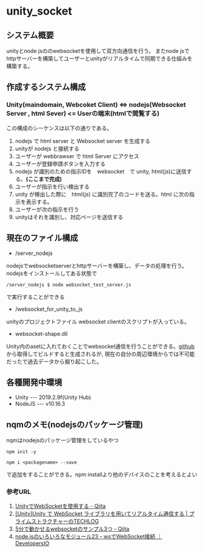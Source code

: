 # unity_socket

## システム概要

unityとnode jsののwebsocketを使用して双方向通信を行う。
またnode jsでhttpサーバーを構築してユーザーとunityがリアルタイムで同期できる仕組みを構築する。

## 作成するシステム構成

### Unity(maindomain, Webcoket Client) <=> nodejs(Websocket Server , html Sever) <= Userの端末(htmlで閲覧する)

この構成のシーケンスは以下の通りである。

1. nodejs で html server と Websocket server を生成する
2. unityが nodejs と接続する
3. ユーザーが webbrawser で html Server にアクセス
4. ユーザーが登録申請ボタンを入力する
5. nodejs が識別のための指示IDを　websocket　で unity, html(js)に送信する。**(ここまで完成)**
6. ユーザーが指示を行い検出する
7. unity が検出した際に　html(js) に識別完了のコードを送る。html に次の指示を表示する。
8. ユーザーが次の指示を行う
9. unityはそれを識別し、対応ページを送信する

## 現在のファイル構成

* /server_nodejs

nodejsでwebsocketserverとhttpサーバーを構築し、データの処理を行う。
nodejsをインストールしてある状態で

```/server_nodejs $ node websocket_test_server.js```

で実行することができる

* /websocket_for_unity_to_js

unityのプロジェクトファイル
websocket clientのスクリプトが入っている。

* websocket-shape.dll

Unity内のasetに入れておくことでwebsocket通信を行うことができる。[github](https://github.com/sta/websocket-sharp)から取得してビルドすると生成されるが,
現在の自分の周辺環境からでは不可能だったで過去データから掘り起こした。

## 各種開発中環境

* Unity  --- 2019.2.9f(Unity Hub)
* NodeJS --- v10.16.3


## nqmのメモ(nodejsのパッケージ管理)

nqmはnodejsのパッケージ管理をしているやつ

``` npm init -y ```

``` npm i <packagename> --save ```

で追加をすることができる。npm installより他のデバイスのことを考えるとよい

### 参考URL

1. [UnityでWebSocketを使用する - Qiita](https://qiita.com/oishihiroaki/items/bb2977c72052f5dd5bd9)
2. [[Unity]Unity で WebSocket ライブラリを用いてリアルタイム通信する | プライムストラクチャーのTECHLOG](https://techblog.primestructure.co.jp/2019/06/28/unity-%E3%81%A7-websocket-%E3%83%A9%E3%82%A4%E3%83%96%E3%83%A9%E3%83%AA%E3%82%92%E7%94%A8%E3%81%84%E3%81%A6%E3%83%AA%E3%82%A2%E3%83%AB%E3%82%BF%E3%82%A4%E3%83%A0%E9%80%9A%E4%BF%A1%E3%81%99%E3%82%8B/)
3. [5分で動かせるwebsocketのサンプル3つ - Qiita](https://qiita.com/okumurakengo/items/a8ccea065f5659d1a1de)
4. [node.jsのいろいろなモジュール23 – wsでWebSocket接続 ｜ DevelopersIO](https://dev.classmethod.jp/server-side/ws/)